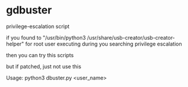 # gdbuster
privilege-escalation script 


if you found to "/usr/bin/python3 /usr/share/usb-creator/usb-creator-helper" for root user executing during you searching privilege escalation

then you can try this scripts


but if patched, just not use this 

Usage: python3 dbuster.py <user_name>

